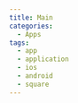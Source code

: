 ```yaml
---
title: Main
categories:
  - Apps
tags:
  - app
  - application
  - ios
  - android
  - square
---
```

